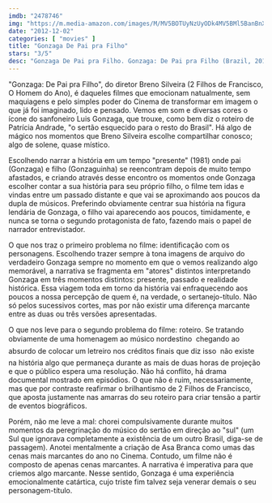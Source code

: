 ```yaml
---
imdb: "2478746"
img: "https://m.media-amazon.com/images/M/MV5BOTUyNzUyODk4MV5BMl5BanBnXkFtZTgwNzkyNzQ5NTE@._V1_SY150_CR0,0,101,150_.jpg"
date: "2012-12-02"
categories: [ "movies" ]
title: "Gonzaga De Pai pra Filho"
stars: "3/5"
desc: "Gonzaga De Pai pra Filho. Gonzaga: De Pai pra Filho (Brazil, 2012). Dirigido por Breno Silveira. Escrito por Maria Hernandez, Patrícia Andrade, George Moura, Adriana Falcão, Breno Silveira, Leonardo Gudel, Maria Hernandez, Regina Echeverria. Com Adélio Lima, Chambinho do Acordeon, Land Vieira, Júlio Andrade, Giancarlo Di Tommaso, Alison Santos, Nanda Costa, Magdale Alves, Roberta Gualda."
---
```

"Gonzaga: De Pai pra Filho", do diretor Breno Silveira (2 Filhos de Francisco, O Homem do Ano), é daqueles filmes que emocionam natualmente, sem maquiagens e pelo simples poder do Cinema de transformar em imagem o que já foi imaginado, lido e pensado. Vemos em som e diversas cores o ícone do sanfoneiro Luis Gonzaga, que trouxe, como bem diz o roteiro de Patrícia Andrade, "o sertão esquecido para o resto do Brasil". Há algo de mágico nos momentos que Breno Silveira escolhe compartilhar conosco; algo de solene, quase místico.

Escolhendo narrar a história em um tempo "presente" (1981) onde pai (Gonzaga) e filho (Gonzaguinha) se reencontram depois de muito tempo afastados, e criando através desse encontro os momentos onde Gonzaga escolher contar a sua história para seu próprio filho, o filme tem idas e vindas entre um passado distante e que vai se aproximando aos poucos da dupla de músicos. Preferindo obviamente centrar sua história na figura lendária de Gonzaga, o filho vai aparecendo aos poucos, timidamente, e nunca se torna o segundo protagonista de fato, fazendo mais o papel de narrador entrevistador.

O que nos traz o primeiro problema no filme: identificação com os personagens. Escolhendo trazer sempre à tona imagens de arquivo do verdadeiro Gonzaga sempre no momento em que o vemos realizando algo memorável, a narrativa se fragmenta em "atores" distintos interpretando Gonzaga em três momentos distintos: presente, passado e realidade histórica. Essa viagem toda em torno da história vai enfraquecendo aos poucos a nossa percepção de quem é, na verdade, o sertanejo-título. Não só pelos sucessivos cortes, mas por não existir uma diferença marcante entre as duas ou três versões apresentadas.

O que nos leve para o segundo problema do filme: roteiro. Se tratando obviamente de uma homenagem ao músico nordestino  chegando ao absurdo de colocar um letreiro nos créditos finais que diz isso  não existe na história algo que permaneça durante as mais de duas horas de projeção e que o público espera uma resolução. Não há conflito, há drama documental mostrado em episódios. O que não é ruim, necessariamente, mas que por contraste reafirmar o brilhantismo de 2 Filhos de Francisco, que aposta justamente nas amarras do seu roteiro para criar tensão a partir de eventos biográficos.

Porém, não me leve a mal: chorei compulsivamente durante muitos momentos da peregrinação do músico do sertão em direção ao "sul" (um Sul que ignorava completamente a existência de um outro Brasil, diga-se de passagem). Anotei mentalmente a criação de Asa Branca como umas das cenas mais marcantes do ano no Cinema. Contudo, um filme não é composto de apenas cenas marcantes. A narrativa é imperativa para que criemos algo marcante. Nesse sentido, Gonzaga é uma experiência emocionalmente catártica, cujo triste fim talvez seja venerar demais o seu personagem-título.

